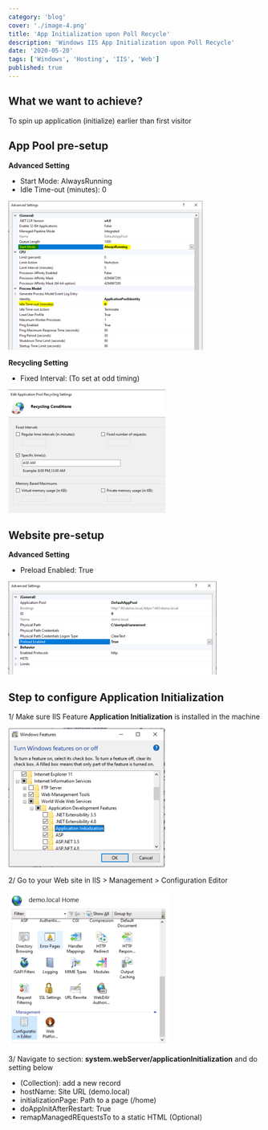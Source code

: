 ```yaml
---
category: 'blog'
cover: './image-4.png'
title: 'App Initialization upon Poll Recycle'
description: 'Windows IIS App Initialization upon Poll Recycle'
date: '2020-05-20'
tags: ['Windows', 'Hosting', 'IIS', 'Web']
published: true
---
```


## What we want to achieve?

To spin up application (initialize) earlier than first visitor

## App Pool pre-setup

**Advanced Setting**
- Start Mode: AlwaysRunning
- Idle Time-out (minutes): 0

![advancedsetting](./image-1.png)

**Recycling Setting**
- Fixed Interval: (To set at odd timing)

![recycleSetting](./image-2.png)

## Website pre-setup

**Advanced Setting**
- Preload Enabled: True

![advancedsetting2](./image-3.png)

## Step to configure Application Initialization

1/ Make sure IIS Feature **Application Initialization** is installed in the machine

![appsetting](./image-4.png)

2/ Go to your Web site in IIS > Management > Configuration Editor

![iis](./image-5.png)

3/ Navigate to section: **system.webServer/applicationInitialization** and do setting below
- (Collection): add a new record
- hostName: Site URL (demo.local)
- initializationPage: Path to a page (/home)
- doAppInitAfterRestart: True
- remapManagedREquestsTo to a static HTML (Optional)